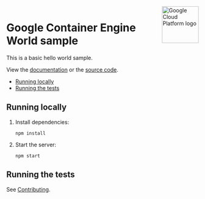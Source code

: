 <img src="https://avatars2.githubusercontent.com/u/2810941?v=3&s=96" alt="Google Cloud Platform logo" title="Google Cloud Platform" align="right" height="96" width="96"/>

# Google Container Engine World sample

This is a basic hello world sample.

View the [documentation][docs] or the [source code][code].

[docs]: https://cloud.google.com/container-engine/docs/quickstart
[code]: server.js

* [Running locally](#running-locally)
* [Running the tests](#running-the-tests)

## Running locally

1.  Install dependencies:

        npm install

1.  Start the server:

        npm start

## Running the tests

See [Contributing][contributing].

[contributing]: https://github.com/GoogleCloudPlatform/nodejs-docs-samples/blob/main/CONTRIBUTING.md
